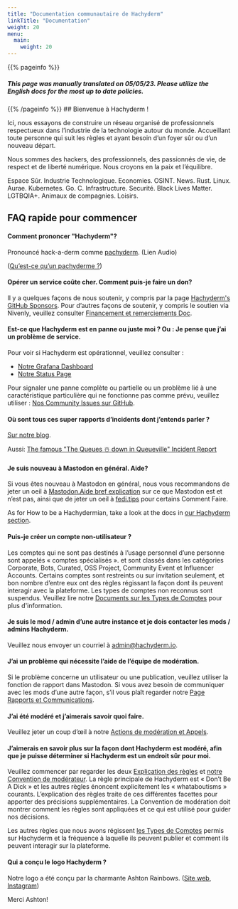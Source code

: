 ```yaml
---
title: "Documentation communautaire de Hachyderm"
linkTitle: "Documentation"
weight: 20
menu:
  main:
    weight: 20
---
```


{{% pageinfo %}}
<h5 class="text-center">This page was manually translated on 05/05/23. Please utilize the English docs for the most up to date policies.</h5>
{{% /pageinfo %}}
## Bienvenue à Hachyderm !

Ici, nous essayons de construire un réseau organisé de professionnels respectueux dans l’industrie de la technologie autour du monde. Accueillant toute personne qui suit les règles et ayant besoin d’un foyer sûr ou d’un nouveau départ.

Nous sommes des hackers, des professionnels, des passionnés de vie, de respect et de liberté numérique. Nous croyons en la paix et l’équilibre.

Espace Sûr. Industrie Technologique. Economies. OSINT. News. Rust. Linux. Aurae. Kubernetes. Go. C. Infrastructure. Securité. Black Lives Matter. LGTBQIA+. Animaux de compagnies. Loisirs.

## FAQ rapide pour commencer

#### Comment prononcer "Hachyderm"?

Pronouncé hack-a-derm comme [pachyderm](https://forvo.com/word/pachyderm/#en). (Lien Audio)

([Qu’est-ce qu’un pachyderme ?](https://fr.wikipedia.org/wiki/Pachydermata))

#### Opérer un service coûte cher. Comment puis-je faire un don?

Il y a quelques façons de nous soutenir, y compris par la page [Hachyderm's GitHub Sponsors](https://github.com/sponsors/hachyderm).
 Pour d’autres façons de soutenir, y compris le soutien via Nivenly, veuillez consulter [Financement et remerciements Doc](thank-you/).

#### Est-ce que Hachyderm est en panne ou juste moi ? Ou : Je pense que j’ai un problème de service.

Pour voir si Hachyderm est opérationnel, veuillez consulter :

* [Notre Grafana Dashboard](https://grafana.hachyderm.io/public)
* [Notre Status Page](https://status.hachyderm.io)

Pour signaler une panne complète ou partielle ou un problème lié à une caractéristique particulière qui ne fonctionne pas comme prévu, veuillez utiliser :
[Nos Community Issues sur GitHub](https://github.com/hachyderm/community/issues/new/choose).

#### Où sont tous ces super rapports d’incidents dont j’entends parler ?

[Sur notre blog](../blog).

Aussi: [The famous "The Queues ☃️ down in Queueville" Incident Report](../blog/2022/12/20/the-queues-%EF%B8%8F-down-in-queueville/)

#### Je suis nouveau à Mastodon en général. Aide?

Si vous êtes nouveau à Mastodon en général, nous vous recommandons de jeter un oeil à [Mastodon.Aide bref explication](https://mastodon.help/)
sur ce que Mastodon est et n’est pas, ainsi que de jeter un oeil à [fedi.tips](https://fedi.tips/) pour certains Comment Faire.

As for How to be a Hachydermian, take a look at the docs in [our Hachyderm section](/docs/hachyderm/).

#### Puis-je créer un compte non-utilisateur ?

Les comptes qui ne sont pas destinés à l’usage personnel d’une personne sont appelés « comptes spécialisés ».
et sont classés dans les catégories Corporate, Bots, Curated, OSS Project, Community Event et Influencer Accounts.
Certains comptes sont restreints ou sur invitation seulement, et bon nombre d’entre eux ont des règles régissant la façon dont ils peuvent interagir avec
la plateforme. Les types de comptes non reconnus sont suspendus. Veuillez lire notre [Documents sur les Types de Comptes](account-types/)
pour plus d'information.

#### Je suis le mod / admin d’une autre instance et je dois contacter les mods / admins Hachyderm.

Veuillez nous envoyer un courriel à [admin@hachyderm.io](mailto:admin@hachyderm.io).

#### J’ai un problème qui nécessite l’aide de l’équipe de modération.

Si le problème concerne un utilisateur ou une publication, veuillez utiliser la fonction de rapport dans Mastodon. Si vous avez besoin de communiquer avec les mods d’une autre façon, s’il vous plaît regarder notre [Page Rapports et Communications](moderation/reporting/).

#### J’ai été modéré et j’aimerais savoir quoi faire.

Veuillez jeter un coup d’œil à notre [Actions de modération et Appels](moderation/actions-and-appeals/).

#### J’aimerais en savoir plus sur la façon dont Hachyderm est modéré, afin que je puisse déterminer si Hachyderm est un endroit sûr pour moi.

Veuillez commencer par regarder les deux [Explication des règles](rule-explainer/) et [notre Convention de modérateur](moderation/covenant/).
 La règle principale de Hachyderm est « Don’t Be A Dick » et les autres règles énoncent explicitement les « whataboutisms » courants. L’explication des règles traite de ces différentes facettes pour apporter des précisions supplémentaires. La Convention de modération doit montrer comment les règles sont appliquées et ce qui est utilisé pour guider nos décisions.

Les autres règles que nous avons régissent [les Types de Comptes](account-types/) permis sur Hachyderm et la fréquence à laquelle ils peuvent publier et comment ils peuvent interagir sur la plateforme.

#### Qui a conçu le logo Hachyderm ?

Notre logo a été conçu par la charmante Ashton Rainbows. ([Site web](https://ashtonrainbows.com/), [Instagram](https://www.instagram.com/ashtonrainbows/)) 

Merci Ashton!
